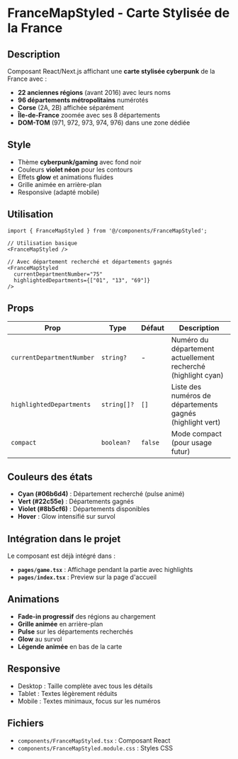 # FranceMapStyled - Carte Stylisée de la France

## Description

Composant React/Next.js affichant une **carte stylisée cyberpunk** de la France avec :
- **22 anciennes régions** (avant 2016) avec leurs noms
- **96 départements métropolitains** numérotés
- **Corse** (2A, 2B) affichée séparément
- **Île-de-France** zoomée avec ses 8 départements
- **DOM-TOM** (971, 972, 973, 974, 976) dans une zone dédiée

## Style

- Thème **cyberpunk/gaming** avec fond noir
- Couleurs **violet néon** pour les contours
- Effets **glow** et animations fluides
- Grille animée en arrière-plan
- Responsive (adapté mobile)

## Utilisation

```tsx
import { FranceMapStyled } from '@/components/FranceMapStyled';

// Utilisation basique
<FranceMapStyled />

// Avec département recherché et départements gagnés
<FranceMapStyled 
  currentDepartmentNumber="75"
  highlightedDepartments={["01", "13", "69"]}
/>
```

## Props

| Prop | Type | Défaut | Description |
|------|------|--------|-------------|
| `currentDepartmentNumber` | `string?` | - | Numéro du département actuellement recherché (highlight cyan) |
| `highlightedDepartments` | `string[]?` | `[]` | Liste des numéros de départements gagnés (highlight vert) |
| `compact` | `boolean?` | `false` | Mode compact (pour usage futur) |

## Couleurs des états

- **Cyan (#06b6d4)** : Département recherché (pulse animé)
- **Vert (#22c55e)** : Départements gagnés
- **Violet (#8b5cf6)** : Départements disponibles
- **Hover** : Glow intensifié sur survol

## Intégration dans le projet

Le composant est déjà intégré dans :
- **`pages/game.tsx`** : Affichage pendant la partie avec highlights
- **`pages/index.tsx`** : Preview sur la page d'accueil

## Animations

- **Fade-in progressif** des régions au chargement
- **Grille animée** en arrière-plan
- **Pulse** sur les départements recherchés
- **Glow** au survol
- **Légende animée** en bas de la carte

## Responsive

- Desktop : Taille complète avec tous les détails
- Tablet : Textes légèrement réduits
- Mobile : Textes minimaux, focus sur les numéros

## Fichiers

- `components/FranceMapStyled.tsx` : Composant React
- `components/FranceMapStyled.module.css` : Styles CSS

